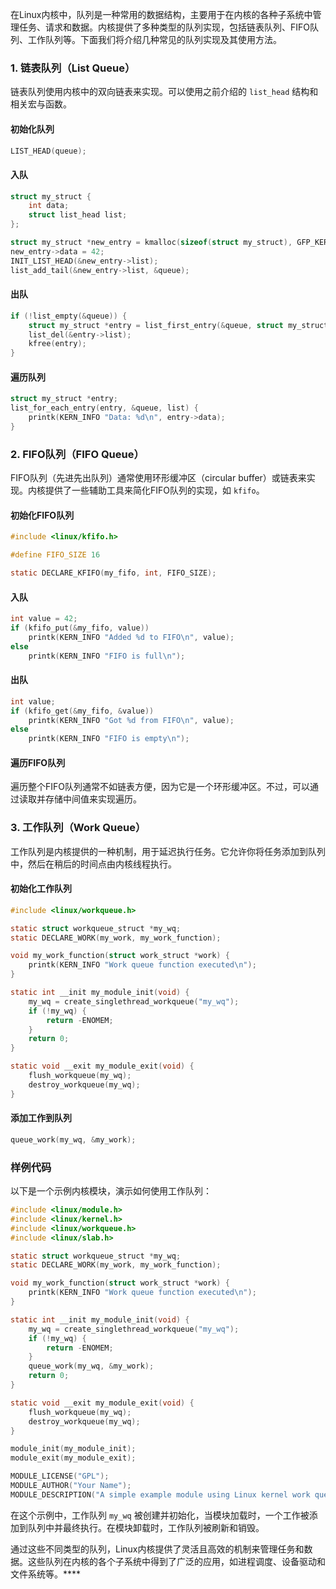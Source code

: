 在Linux内核中，队列是一种常用的数据结构，主要用于在内核的各种子系统中管理任务、请求和数据。内核提供了多种类型的队列实现，包括链表队列、FIFO队列、工作队列等。下面我们将介绍几种常见的队列实现及其使用方法。

### 1. 链表队列（List Queue）

链表队列使用内核中的双向链表来实现。可以使用之前介绍的 `list_head` 结构和相关宏与函数。

#### 初始化队列

```c
LIST_HEAD(queue);
```

#### 入队

```c
struct my_struct {
    int data;
    struct list_head list;
};

struct my_struct *new_entry = kmalloc(sizeof(struct my_struct), GFP_KERNEL);
new_entry->data = 42;
INIT_LIST_HEAD(&new_entry->list);
list_add_tail(&new_entry->list, &queue);
```

#### 出队

```c
if (!list_empty(&queue)) {
    struct my_struct *entry = list_first_entry(&queue, struct my_struct, list);
    list_del(&entry->list);
    kfree(entry);
}
```

#### 遍历队列

```c
struct my_struct *entry;
list_for_each_entry(entry, &queue, list) {
    printk(KERN_INFO "Data: %d\n", entry->data);
}
```

### 2. FIFO队列（FIFO Queue）

FIFO队列（先进先出队列）通常使用环形缓冲区（circular buffer）或链表来实现。内核提供了一些辅助工具来简化FIFO队列的实现，如 `kfifo`。

#### 初始化FIFO队列

```c
#include <linux/kfifo.h>

#define FIFO_SIZE 16

static DECLARE_KFIFO(my_fifo, int, FIFO_SIZE);
```

#### 入队

```c
int value = 42;
if (kfifo_put(&my_fifo, value))
    printk(KERN_INFO "Added %d to FIFO\n", value);
else
    printk(KERN_INFO "FIFO is full\n");
```

#### 出队

```c
int value;
if (kfifo_get(&my_fifo, &value))
    printk(KERN_INFO "Got %d from FIFO\n", value);
else
    printk(KERN_INFO "FIFO is empty\n");
```

#### 遍历FIFO队列

遍历整个FIFO队列通常不如链表方便，因为它是一个环形缓冲区。不过，可以通过读取并存储中间值来实现遍历。

### 3. 工作队列（Work Queue）

工作队列是内核提供的一种机制，用于延迟执行任务。它允许你将任务添加到队列中，然后在稍后的时间点由内核线程执行。

#### 初始化工作队列

```c
#include <linux/workqueue.h>

static struct workqueue_struct *my_wq;
static DECLARE_WORK(my_work, my_work_function);

void my_work_function(struct work_struct *work) {
    printk(KERN_INFO "Work queue function executed\n");
}

static int __init my_module_init(void) {
    my_wq = create_singlethread_workqueue("my_wq");
    if (!my_wq) {
        return -ENOMEM;
    }
    return 0;
}

static void __exit my_module_exit(void) {
    flush_workqueue(my_wq);
    destroy_workqueue(my_wq);
}
```

#### 添加工作到队列

```c
queue_work(my_wq, &my_work);
```

### 样例代码

以下是一个示例内核模块，演示如何使用工作队列：

```c
#include <linux/module.h>
#include <linux/kernel.h>
#include <linux/workqueue.h>
#include <linux/slab.h>

static struct workqueue_struct *my_wq;
static DECLARE_WORK(my_work, my_work_function);

void my_work_function(struct work_struct *work) {
    printk(KERN_INFO "Work queue function executed\n");
}

static int __init my_module_init(void) {
    my_wq = create_singlethread_workqueue("my_wq");
    if (!my_wq) {
        return -ENOMEM;
    }
    queue_work(my_wq, &my_work);
    return 0;
}

static void __exit my_module_exit(void) {
    flush_workqueue(my_wq);
    destroy_workqueue(my_wq);
}

module_init(my_module_init);
module_exit(my_module_exit);

MODULE_LICENSE("GPL");
MODULE_AUTHOR("Your Name");
MODULE_DESCRIPTION("A simple example module using Linux kernel work queues");
```

在这个示例中，工作队列 `my_wq` 被创建并初始化，当模块加载时，一个工作被添加到队列中并最终执行。在模块卸载时，工作队列被刷新和销毁。

通过这些不同类型的队列，Linux内核提供了灵活且高效的机制来管理任务和数据。这些队列在内核的各个子系统中得到了广泛的应用，如进程调度、设备驱动和文件系统等。****
